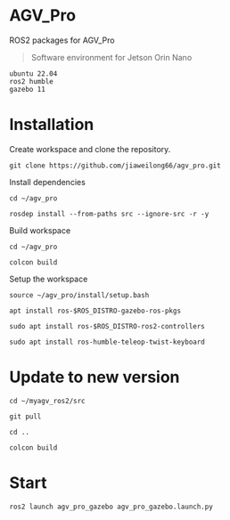 # AGV_Pro
ROS2 packages for AGV_Pro

> Software environment for Jetson Orin Nano

```
ubuntu 22.04
ros2 humble
gazebo 11
```

# Installation

Create workspace and clone the repository.

```
git clone https://github.com/jiaweilong66/agv_pro.git
```

Install dependencies

```
cd ~/agv_pro

rosdep install --from-paths src --ignore-src -r -y
```

Build workspace

```
cd ~/agv_pro

colcon build
```

Setup the workspace

```
source ~/agv_pro/install/setup.bash
```

```
apt install ros-$ROS_DISTRO-gazebo-ros-pkgs

sudo apt install ros-$ROS_DISTRO-ros2-controllers

sudo apt install ros-humble-teleop-twist-keyboard
```

# Update to new version

```
cd ~/myagv_ros2/src

git pull

cd ..

colcon build
```

# Start

```
ros2 launch agv_pro_gazebo agv_pro_gazebo.launch.py
```
